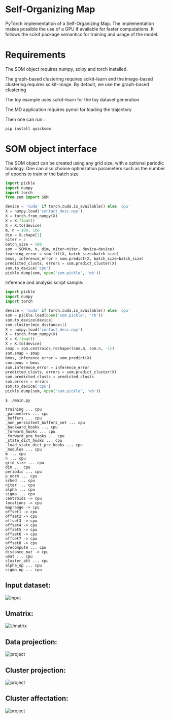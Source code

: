 # Self-Organizing Map
PyTorch implementation of a Self-Organizing Map.
The implementation makes possible the use of a GPU if available for faster computations.
It follows the scikit package semantics for training and usage of the model.

# Requirements
The SOM object requires numpy, scipy and torch installed.

The graph-based clustering requires scikit-learn and the image-based clustering requires scikit-image. By default,
we use the graph-based clustering

The toy example uses scikit-learn for the toy dataset generation

The MD application requires pymol for loading the trajectory

Then one can run :
```
pip install quicksom
```
# SOM object interface
The SOM object can be created using any grid size, with a optional periodic topology.
One can also choose optimization parameters such as the number of epochs to train or the batch size
```python
import pickle
import numpy
import torch
from som import SOM

device = 'cuda' if torch.cuda.is_available() else 'cpu'
X = numpy.load('contact_desc.npy')
X = torch.from_numpy(X)
X = X.float()
X = X.to(device)
m, n = 100, 100
dim = X.shape[1]
niter = 5
batch_size = 100
som = SOM(m, n, dim, niter=niter, device=device)
learning_error = som.fit(X, batch_size=batch_size)
bmus, inference_error = som.predict(X, batch_size=batch_size)
predicted_clusts, errors = som.predict_cluster(X)
som.to_device('cpu')
pickle.dump(som, open('som.pickle', 'wb'))
```
Inference and analysis script sample:
```python
import pickle
import numpy
import torch

device = 'cuda' if torch.cuda.is_available() else 'cpu'
som = pickle.load(open('som.pickle', 'rb'))
som.to_device(device)
som.cluster(min_distance=1)
X = numpy.load('contact_desc.npy')
X = torch.from_numpy(X)
X = X.float()
X = X.to(device)
smap = som.centroids.reshape((som.m, som.n, -1))
som.smap = smap
bmus, inference_error = som.predict(X)
som.bmus = bmus
som.inference_error = inference_error
predicted_clusts, errors = som.predict_cluster(X)
som.predicted_clusts = predicted_clusts
som.errors = errors
som.to_device('cpu')
pickle.dump(som, open('som.pickle', 'wb'))
```
```
$ ./main.py

training ... cpu
_parameters ... cpu
_buffers ... cpu
_non_persistent_buffers_set ... cpu
_backward_hooks ... cpu
_forward_hooks ... cpu
_forward_pre_hooks ... cpu
_state_dict_hooks ... cpu
_load_state_dict_pre_hooks ... cpu
_modules ... cpu
m ... cpu
n ... cpu
grid_size ... cpu
dim ... cpu
periodic ... cpu
p_norm ... cpu
sched ... cpu
niter ... cpu
alpha ... cpu
sigma ... cpu
centroids -> cpu
locations -> cpu
maprange -> cpu
offset1 -> cpu
offset2 -> cpu
offset3 -> cpu
offset4 -> cpu
offset5 -> cpu
offset6 -> cpu
offset7 -> cpu
offset8 -> cpu
precompute ... cpu
distance_mat -> cpu
umat ... cpu
cluster_att ... cpu
alpha_op ... cpu
sigma_op ... cpu
```
## Input dataset:
![input](https://raw.githubusercontent.com/bougui505/quicksom/master/figures/moons.png)
## Umatrix:
![Umatrix](https://raw.githubusercontent.com/bougui505/quicksom/master/figures/umat.png)
## Data projection:
![project](https://raw.githubusercontent.com/bougui505/quicksom/master/figures/project.png)
## Cluster projection:
![project](https://raw.githubusercontent.com/bougui505/quicksom/master/figures/project_clusts.png)
## Cluster affectation:
![project](https://raw.githubusercontent.com/bougui505/quicksom/master/figures/clusts.png)
